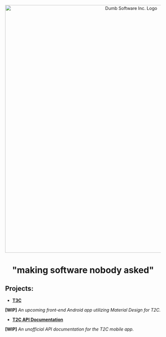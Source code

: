 <p align="center">
  <a href="https://github.com/dumb-software">
    <img alt="Dumb Software Inc. Logo" src="https://github.com/dumb-software/dumb-software/blob/main/.github/badge_icon.png" width="800px">
  </a>
  <br>
  <h1 align="center">"making software nobody asked"</h1>
</p>

## Projects:

* [**T3C**](https://github.com/dumb-software/T3C)
  
 **[WIP]** *An upcoming front-end Android app utilizing Material Design for T2C.*

* [**T2C API Documentation**](https://github.com/dumb-software/T2C-API-Documentation)

 **[WIP]** *An unofficial API documentation for the T2C mobile app.*
